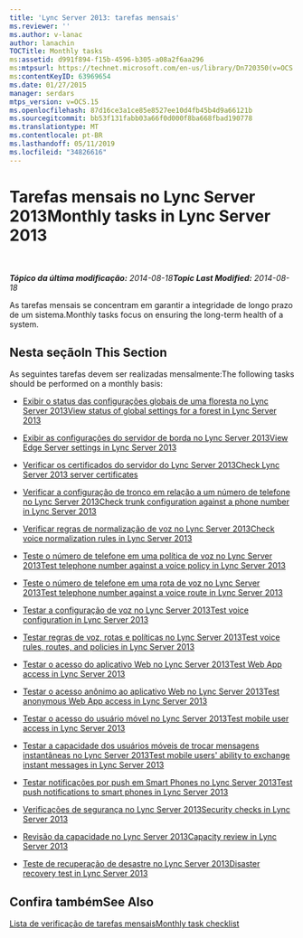 ```yaml
---
title: 'Lync Server 2013: tarefas mensais'
ms.reviewer: ''
ms.author: v-lanac
author: lanachin
TOCTitle: Monthly tasks
ms:assetid: d991f894-f15b-4596-b305-a08a2f6aa296
ms:mtpsurl: https://technet.microsoft.com/en-us/library/Dn720350(v=OCS.15)
ms:contentKeyID: 63969654
ms.date: 01/27/2015
manager: serdars
mtps_version: v=OCS.15
ms.openlocfilehash: 87d16ce3a1ce85e8527ee10d4fb45b4d9a66121b
ms.sourcegitcommit: bb53f131fabb03a66f0d000f8ba668fbad190778
ms.translationtype: MT
ms.contentlocale: pt-BR
ms.lasthandoff: 05/11/2019
ms.locfileid: "34826616"
---
```

<div data-xmlns="http://www.w3.org/1999/xhtml">

<div class="topic" data-xmlns="http://www.w3.org/1999/xhtml" data-msxsl="urn:schemas-microsoft-com:xslt" data-cs="http://msdn.microsoft.com/en-us/">

<div data-asp="http://msdn2.microsoft.com/asp">

# <a name="monthly-tasks-in-lync-server-2013"></a><span data-ttu-id="7fd33-102">Tarefas mensais no Lync Server 2013</span><span class="sxs-lookup"><span data-stu-id="7fd33-102">Monthly tasks in Lync Server 2013</span></span>

</div>

<div id="mainSection">

<div id="mainBody">

<span> </span>

<span data-ttu-id="7fd33-103">_**Tópico da última modificação:** 2014-08-18_</span><span class="sxs-lookup"><span data-stu-id="7fd33-103">_**Topic Last Modified:** 2014-08-18_</span></span>

<span data-ttu-id="7fd33-104">As tarefas mensais se concentram em garantir a integridade de longo prazo de um sistema.</span><span class="sxs-lookup"><span data-stu-id="7fd33-104">Monthly tasks focus on ensuring the long-term health of a system.</span></span>

<div>

## <a name="in-this-section"></a><span data-ttu-id="7fd33-105">Nesta seção</span><span class="sxs-lookup"><span data-stu-id="7fd33-105">In This Section</span></span>

<span data-ttu-id="7fd33-106">As seguintes tarefas devem ser realizadas mensalmente:</span><span class="sxs-lookup"><span data-stu-id="7fd33-106">The following tasks should be performed on a monthly basis:</span></span>

  - [<span data-ttu-id="7fd33-107">Exibir o status das configurações globais de uma floresta no Lync Server 2013</span><span class="sxs-lookup"><span data-stu-id="7fd33-107">View status of global settings for a forest in Lync Server 2013</span></span>](lync-server-2013-viewing-status-of-global-settings-for-a-forest.md)

  - [<span data-ttu-id="7fd33-108">Exibir as configurações do servidor de borda no Lync Server 2013</span><span class="sxs-lookup"><span data-stu-id="7fd33-108">View Edge Server settings in Lync Server 2013</span></span>](lync-server-2013-view-edge-server-settings.md)

  - [<span data-ttu-id="7fd33-109">Verificar os certificados do servidor do Lync Server 2013</span><span class="sxs-lookup"><span data-stu-id="7fd33-109">Check Lync Server 2013 server certificates</span></span>](lync-server-2013-check-lync-server-2013-server-certificates.md)

  - [<span data-ttu-id="7fd33-110">Verificar a configuração de tronco em relação a um número de telefone no Lync Server 2013</span><span class="sxs-lookup"><span data-stu-id="7fd33-110">Check trunk configuration against a phone number in Lync Server 2013</span></span>](lync-server-2013-check-trunk-configuration-against-a-phone-number.md)

  - [<span data-ttu-id="7fd33-111">Verificar regras de normalização de voz no Lync Server 2013</span><span class="sxs-lookup"><span data-stu-id="7fd33-111">Check voice normalization rules in Lync Server 2013</span></span>](lync-server-2013-check-voice-normalization-rules.md)

  - [<span data-ttu-id="7fd33-112">Teste o número de telefone em uma política de voz no Lync Server 2013</span><span class="sxs-lookup"><span data-stu-id="7fd33-112">Test telephone number against a voice policy in Lync Server 2013</span></span>](lync-server-2013-test-telephone-number-against-a-voice-policy.md)

  - [<span data-ttu-id="7fd33-113">Teste o número de telefone em uma rota de voz no Lync Server 2013</span><span class="sxs-lookup"><span data-stu-id="7fd33-113">Test telephone number against a voice route in Lync Server 2013</span></span>](lync-server-2013-test-telephone-number-against-a-voice-route.md)

  - [<span data-ttu-id="7fd33-114">Testar a configuração de voz no Lync Server 2013</span><span class="sxs-lookup"><span data-stu-id="7fd33-114">Test voice configuration in Lync Server 2013</span></span>](lync-server-2013-test-voice-configuration.md)

  - [<span data-ttu-id="7fd33-115">Testar regras de voz, rotas e políticas no Lync Server 2013</span><span class="sxs-lookup"><span data-stu-id="7fd33-115">Test voice rules, routes, and policies in Lync Server 2013</span></span>](lync-server-2013-test-voice-rules-routes-and-policies.md)

  - [<span data-ttu-id="7fd33-116">Testar o acesso do aplicativo Web no Lync Server 2013</span><span class="sxs-lookup"><span data-stu-id="7fd33-116">Test Web App access in Lync Server 2013</span></span>](lync-server-2013-test-web-app-access.md)

  - [<span data-ttu-id="7fd33-117">Testar o acesso anônimo ao aplicativo Web no Lync Server 2013</span><span class="sxs-lookup"><span data-stu-id="7fd33-117">Test anonymous Web App access in Lync Server 2013</span></span>](lync-server-2013-test-anonymous-web-app-access.md)

  - [<span data-ttu-id="7fd33-118">Testar o acesso do usuário móvel no Lync Server 2013</span><span class="sxs-lookup"><span data-stu-id="7fd33-118">Test mobile user access in Lync Server 2013</span></span>](lync-server-2013-test-mobile-user-access.md)

  - [<span data-ttu-id="7fd33-119">Testar a capacidade dos usuários móveis de trocar mensagens instantâneas no Lync Server 2013</span><span class="sxs-lookup"><span data-stu-id="7fd33-119">Test mobile users' ability to exchange instant messages in Lync Server 2013</span></span>](lync-server-2013-test-mobile-users-ability-to-exchange-instant-messages.md)

  - [<span data-ttu-id="7fd33-120">Testar notificações por push em Smart Phones no Lync Server 2013</span><span class="sxs-lookup"><span data-stu-id="7fd33-120">Test push notifications to smart phones in Lync Server 2013</span></span>](lync-server-2013-test-push-notifications-to-smart-phones.md)

  - [<span data-ttu-id="7fd33-121">Verificações de segurança no Lync Server 2013</span><span class="sxs-lookup"><span data-stu-id="7fd33-121">Security checks in Lync Server 2013</span></span>](lync-server-2013-security-checks.md)

  - [<span data-ttu-id="7fd33-122">Revisão da capacidade no Lync Server 2013</span><span class="sxs-lookup"><span data-stu-id="7fd33-122">Capacity review in Lync Server 2013</span></span>](lync-server-2013-capacity-review.md)

  - [<span data-ttu-id="7fd33-123">Teste de recuperação de desastre no Lync Server 2013</span><span class="sxs-lookup"><span data-stu-id="7fd33-123">Disaster recovery test in Lync Server 2013</span></span>](lync-server-2013-disaster-recovery-test.md)

</div>

<div>

## <a name="see-also"></a><span data-ttu-id="7fd33-124">Confira também</span><span class="sxs-lookup"><span data-stu-id="7fd33-124">See Also</span></span>


[<span data-ttu-id="7fd33-125">Lista de verificação de tarefas mensais</span><span class="sxs-lookup"><span data-stu-id="7fd33-125">Monthly task checklist</span></span>](lync-server-2013-operations-checklists.md)  
  

</div>

</div>

<span> </span>

</div>

</div>

</div>

